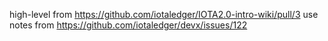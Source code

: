 high-level from https://github.com/iotaledger/IOTA2.0-intro-wiki/pull/3
use notes from https://github.com/iotaledger/devx/issues/122
